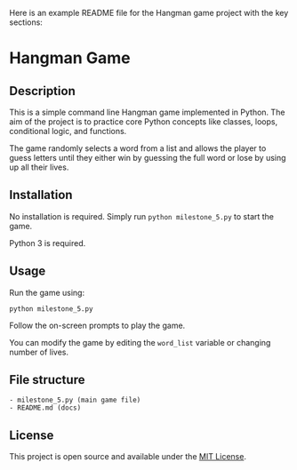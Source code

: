 Here is an example README file for the Hangman game project with the key sections:

# Hangman Game

## Description

This is a simple command line Hangman game implemented in Python. The aim of the project is to practice core Python concepts like classes, loops, conditional logic, and functions. 

The game randomly selects a word from a list and allows the player to guess letters until they either win by guessing the full word or lose by using up all their lives.

## Installation

No installation is required. Simply run `python milestone_5.py` to start the game. 

Python 3 is required.

## Usage

Run the game using:

```
python milestone_5.py
```

Follow the on-screen prompts to play the game. 

You can modify the game by editing the `word_list` variable or changing number of lives.

## File structure

```
- milestone_5.py (main game file)
- README.md (docs)
```

## License

This project is open source and available under the [MIT License](LICENSE).


